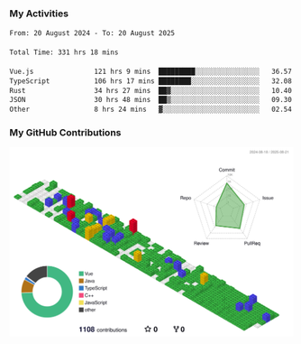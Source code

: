 ### My Activities

<!--START_SECTION:waka-->

```txt
From: 20 August 2024 - To: 20 August 2025

Total Time: 331 hrs 18 mins

Vue.js               121 hrs 9 mins  █████████░░░░░░░░░░░░░░░░   36.57 %
TypeScript           106 hrs 17 mins ████████░░░░░░░░░░░░░░░░░   32.08 %
Rust                 34 hrs 27 mins  ██▓░░░░░░░░░░░░░░░░░░░░░░   10.40 %
JSON                 30 hrs 48 mins  ██▒░░░░░░░░░░░░░░░░░░░░░░   09.30 %
Other                8 hrs 24 mins   ▓░░░░░░░░░░░░░░░░░░░░░░░░   02.54 %
```

<!--END_SECTION:waka-->

### My GitHub Contributions

![](./profile-3d-contrib/profile-gitblock.svg)
